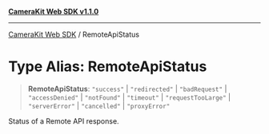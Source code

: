 [**CameraKit Web SDK v1.1.0**](../README.md)

***

[CameraKit Web SDK](../globals.md) / RemoteApiStatus

# Type Alias: RemoteApiStatus

> **RemoteApiStatus**: `"success"` \| `"redirected"` \| `"badRequest"` \| `"accessDenied"` \| `"notFound"` \| `"timeout"` \| `"requestTooLarge"` \| `"serverError"` \| `"cancelled"` \| `"proxyError"`

Status of a Remote API response.
